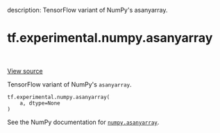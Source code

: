 description: TensorFlow variant of NumPy's asanyarray.

<div itemscope itemtype="http://developers.google.com/ReferenceObject">
<meta itemprop="name" content="tf.experimental.numpy.asanyarray" />
<meta itemprop="path" content="Stable" />
</div>

# tf.experimental.numpy.asanyarray

<!-- Insert buttons and diff -->

<table class="tfo-notebook-buttons tfo-api nocontent" align="left">

</table>

<a target="_blank" class="external" href="/code/stable/tensorflow/python/ops/numpy_ops/np_array_ops.py">View source</a>



TensorFlow variant of NumPy's `asanyarray`.

<pre class="devsite-click-to-copy prettyprint lang-py tfo-signature-link">
<code>tf.experimental.numpy.asanyarray(
    a, dtype=None
)
</code></pre>



<!-- Placeholder for "Used in" -->

See the NumPy documentation for [`numpy.asanyarray`](https://numpy.org/doc/1.16/reference/generated/numpy.asanyarray.html).